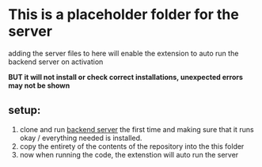 # This is a placeholder folder for the server

adding the server files to here will enable the extension to auto run the backend server on activation

**BUT it will not install or check correct installations, unexpected errors may not be shown**

## setup:
1. clone and run [backend server](https://github.com/RazanDally/BECompiler) the first time
and making sure that it runs okay / everything needed is installed.
2. copy the entirety of the contents of the repository into the this folder
3. now when running the code, the extenstion will auto run the server
